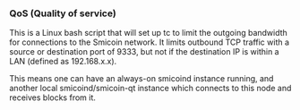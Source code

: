 ### QoS (Quality of service) ###

This is a Linux bash script that will set up tc to limit the outgoing bandwidth for connections to the Smicoin network. It limits outbound TCP traffic with a source or destination port of 9333, but not if the destination IP is within a LAN (defined as 192.168.x.x).

This means one can have an always-on smicoind instance running, and another local smicoind/smicoin-qt instance which connects to this node and receives blocks from it.
